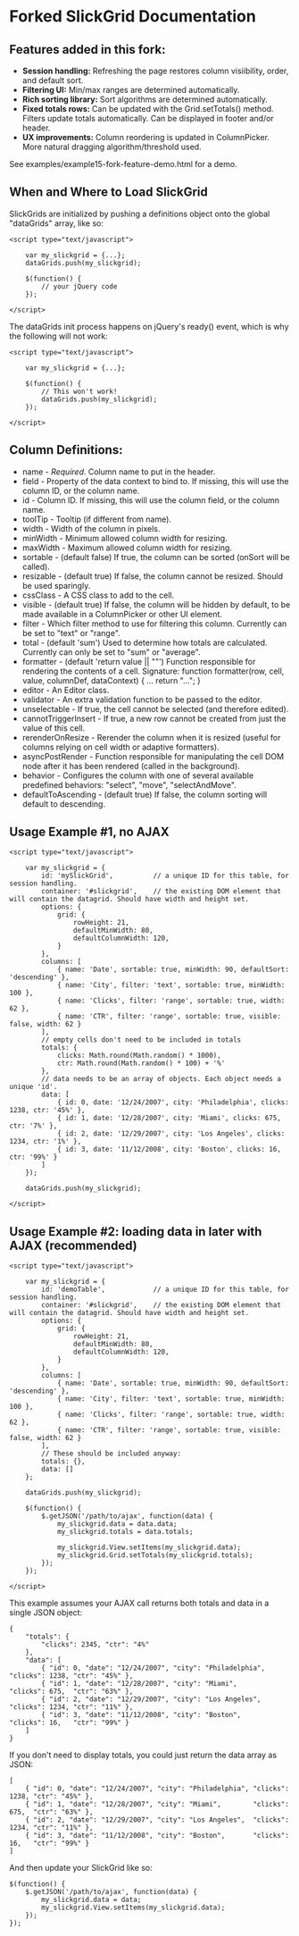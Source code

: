 # Forked SlickGrid Documentation

## Features added in this fork:

* **Session handling:** Refreshing the page restores column visiibility, order, and default sort.
* **Filtering UI:** Min/max ranges are determined automatically.
* **Rich sorting library:** Sort algorithms are determined automatically.
* **Fixed totals rows:** Can be updated with the Grid.setTotals() method. Filters update totals automatically. Can be displayed in footer and/or header.
* **UX improvements:** Column reordering is updated in ColumnPicker. More natural dragging algorithm/threshold used.

See examples/example15-fork-feature-demo.html for a demo.

## When and Where to Load SlickGrid

SlickGrids are initialized by pushing a definitions object onto the global "dataGrids" array, like so:

    <script type="text/javascript">

        var my_slickgrid = {...};
        dataGrids.push(my_slickgrid);

        $(function() {
            // your jQuery code
        });

    </script>

The dataGrids init process happens on jQuery's ready() event, which is why the following will not work:

    <script type="text/javascript">

        var my_slickgrid = {...};

        $(function() {
            // This won't work!
            dataGrids.push(my_slickgrid);
        });

    </script>

## Column Definitions:

* name                - *Required*. Column name to put in the header.
* field               - Property of the data context to bind to. If missing, this will use the column ID, or the column name.
* id                  - Column ID. If missing, this will use the column field, or the column name.
* toolTip             - Tooltip (if different from name).
* width               - Width of the column in pixels.
* minWidth            - Minimum allowed column width for resizing.
* maxWidth            - Maximum allowed column width for resizing.
* sortable            - (default false) If true, the column can be sorted (onSort will be called).
* resizable           - (default true) If false, the column cannot be resized. Should be used sparingly.
* cssClass            - A CSS class to add to the cell.
* visible             - (default true) If false, the column will be hidden by default, to be made available in a ColumnPicker or other UI element.
* filter              - Which filter method to use for filtering this column. Currently can be set to "text" or "range".
* total               - (default 'sum') Used to determine how totals are calculated. Currently can only be set to "sum" or "average".
* formatter           - (default 'return value || ""') Function responsible for rendering the contents of a cell. Signature: function formatter(row, cell, value, columnDef, dataContext) { ... return "..."; }
* editor              - An Editor class.
* validator           - An extra validation function to be passed to the editor.
* unselectable        - If true, the cell cannot be selected (and therefore edited).
* cannotTriggerInsert - If true, a new row cannot be created from just the value of this cell.
* rerenderOnResize    - Rerender the column when it is resized (useful for columns relying on cell width or adaptive formatters).
* asyncPostRender     - Function responsible for manipulating the cell DOM node after it has been rendered (called in the background).
* behavior            - Configures the column with one of several available predefined behaviors:  "select", "move", "selectAndMove".
* defaultToAscending  - (default true) If false, the column sorting will default to descending.

## Usage Example #1, no AJAX

    <script type="text/javascript">

        var my_slickgrid = {
            id: 'mySlickGrid',          // a unique ID for this table, for session handling.
            container: '#slickgrid',    // the existing DOM element that will contain the datagrid. Should have width and height set.
            options: {
                grid: {
                    rowHeight: 21,
                    defaultMinWidth: 80,
                    defaultColumnWidth: 120,
                }
            },
            columns: [
                { name: 'Date', sortable: true, minWidth: 90, defaultSort: 'descending' },
                { name: 'City', filter: 'text', sortable: true, minWidth: 100 },
                { name: 'Clicks', filter: 'range', sortable: true, width: 62 },
                { name: 'CTR', filter: 'range', sortable: true, visible: false, width: 62 }
            ],
            // empty cells don't need to be included in totals
            totals: {
                clicks: Math.round(Math.random() * 1000),
                ctr: Math.round(Math.random() * 100) + '%'
            },
            // data needs to be an array of objects. Each object needs a unique 'id'.
            data: [
                { id: 0, date: '12/24/2007', city: 'Philadelphia', clicks: 1238, ctr: '45%' },
                { id: 1, date: '12/28/2007', city: 'Miami', clicks: 675, ctr: '7%' },
                { id: 2, date: '12/29/2007', city: 'Los Angeles', clicks: 1234, ctr: '1%' },
                { id: 3, date: '11/12/2008', city: 'Boston', clicks: 16, ctr: '99%' }
            ]
        });

        dataGrids.push(my_slickgrid);

    </script>

## Usage Example #2: loading data in later with AJAX (recommended)

    <script type="text/javascript">

        var my_slickgrid = {
            id: 'demoTable',            // a unique ID for this table, for session handling.
            container: '#slickgrid',    // the existing DOM element that will contain the datagrid. Should have width and height set.
            options: {
                grid: {
                    rowHeight: 21,
                    defaultMinWidth: 80,
                    defaultColumnWidth: 120,
                }
            },
            columns: [
                { name: 'Date', sortable: true, minWidth: 90, defaultSort: 'descending' },
                { name: 'City', filter: 'text', sortable: true, minWidth: 100 },
                { name: 'Clicks', filter: 'range', sortable: true, width: 62 },
                { name: 'CTR', filter: 'range', sortable: true, visible: false, width: 62 }
            ],
            // These should be included anyway:
            totals: {},
            data: []
        };

        dataGrids.push(my_slickgrid);

        $(function() {
            $.getJSON('/path/to/ajax', function(data) {
                my_slickgrid.data = data.data;
                my_slickgrid.totals = data.totals;

                my_slickgrid.View.setItems(my_slickgrid.data);
                my_slickgrid.Grid.setTotals(my_slickgrid.totals);
            });
        });

    </script>

This example assumes your AJAX call returns both totals and data in a single JSON object:

    {
        "totals": {
            "clicks": 2345, "ctr": "4%"
        },
        "data": [
            { "id": 0, "date": "12/24/2007", "city": "Philadelphia", "clicks": 1238, "ctr": "45%" },
            { "id": 1, "date": "12/28/2007", "city": "Miami",        "clicks": 675,  "ctr": "63%" },
            { "id": 2, "date": "12/29/2007", "city": "Los Angeles",  "clicks": 1234, "ctr": "11%" },
            { "id": 3, "date": "11/12/2008", "city": "Boston",       "clicks": 16,   "ctr": "99%" }
        ]
    }

If you don't need to display totals, you could just return the data array as JSON:

    [
        { "id": 0, "date": "12/24/2007", "city": "Philadelphia", "clicks": 1238, "ctr": "45%" },
        { "id": 1, "date": "12/28/2007", "city": "Miami",        "clicks": 675,  "ctr": "63%" },
        { "id": 2, "date": "12/29/2007", "city": "Los Angeles",  "clicks": 1234, "ctr": "11%" },
        { "id": 3, "date": "11/12/2008", "city": "Boston",       "clicks": 16,   "ctr": "99%" }
    ]

And then update your SlickGrid like so:

    $(function() {
        $.getJSON('/path/to/ajax', function(data) {
            my_slickgrid.data = data;
            my_slickgrid.View.setItems(my_slickgrid.data);
        });
    });
